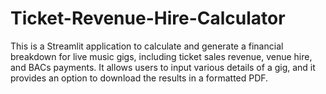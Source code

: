 # Ticket-Revenue-Hire-Calculator
This is a Streamlit application to calculate and generate a financial breakdown for live music gigs, including ticket sales revenue, venue hire, and BACs payments. It allows users to input various details of a gig, and it provides an option to download the results in a formatted PDF.
